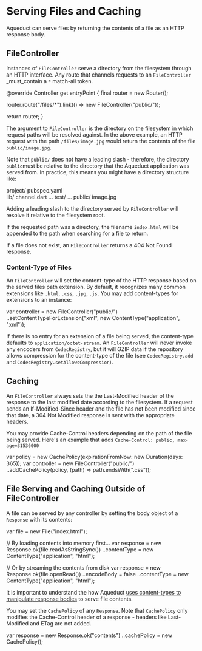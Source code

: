 


# Serving Files and Caching

Aqueduct can serve files by returning the contents of a file as an HTTP response body.

## FileController

Instances of  `FileController`  serve a directory from the filesystem through an HTTP interface. Any route that channels requests to an  `FileController`  _must_contain a  `*`  match-all token.

@override
Controller get entryPoint {
  final router = new Router();

  router.route("/files/*").link(() => new FileController("public/"));

  return router;
}

The argument to  `FileController`  is the directory on the filesystem in which request paths will be resolved against. In the above example, an HTTP request with the path  `/files/image.jpg`  would return the contents of the file  `public/image.jpg`.

Note that  `public/`  does not have a leading slash - therefore, the directory  `public`must be relative to the directory that the Aqueduct application was served from. In practice, this means you might have a directory structure like:

project/
  pubspec.yaml  
  lib/
    channel.dart
    ...
  test/
    ...
  public/
    image.jpg

Adding a leading slash to the directory served by  `FileController`  will resolve it relative to the filesystem root.

If the requested path was a directory, the filename  `index.html`  will be appended to the path when searching for a file to return.

If a file does not exist, an  `FileController`  returns a 404 Not Found response.

### Content-Type of Files

An  `FileController`  will set the content-type of the HTTP response based on the served files path extension. By default, it recognizes many common extensions like  `.html`,  `.css`,  `.jpg`,  `.js`. You may add content-types for extensions to an instance:

var controller = new FileController("public/")
  ..setContentTypeForExtension("xml", new ContentType("application", "xml"));

If there is no entry for an extension of a file being served, the content-type defaults to  `application/octet-stream`. An  `FileController`  will never invoke any encoders from  `CodecRegistry`, but it will GZIP data if the repository allows compression for the content-type of the file (see  `CodecRegistry.add`  and  `CodecRegistry.setAllowsCompression`).

## Caching

An  `FileController`  always sets the the Last-Modified header of the response to the last modified date according to the filesystem. If a request sends an If-Modified-Since header and the file has not been modified since that date, a 304 Not Modified response is sent with the appropriate headers.

You may provide Cache-Control headers depending on the path of the file being served. Here's an example that adds  `Cache-Control: public, max-age=31536000`

var policy = new CachePolicy(expirationFromNow: new Duration(days: 365));
var controller = new FileController("public/")
  ..addCachePolicy(policy, (path) => path.endsWith(".css"));

## File Serving and Caching Outside of FileController

A file can be served by any controller by setting the body object of a  `Response`  with its contents:

var file = new File("index.html");

// By loading contents into memory first...
var response = new Response.ok(file.readAsStringSync())
  ..contentType = new ContentType("application", "html");

// Or by streaming the contents from disk
var response = new Response.ok(file.openRead())
  ..encodeBody = false
  ..contentType = new ContentType("application", "html");

It is important to understand the how Aqueduct  [uses content-types to manipulate response bodies](https://aqueduct.io/docs/http/request_and_response/)  to serve file contents.

You may set the  `CachePolicy`  of any  `Response`. Note that  `CachePolicy`  only modifies the Cache-Control header of a response - headers like Last-Modified and ETag are not added.

var response = new Response.ok("contents")
  ..cachePolicy = new CachePolicy();
<!--stackedit_data:
eyJoaXN0b3J5IjpbMTk3OTMwNTQwNl19
-->